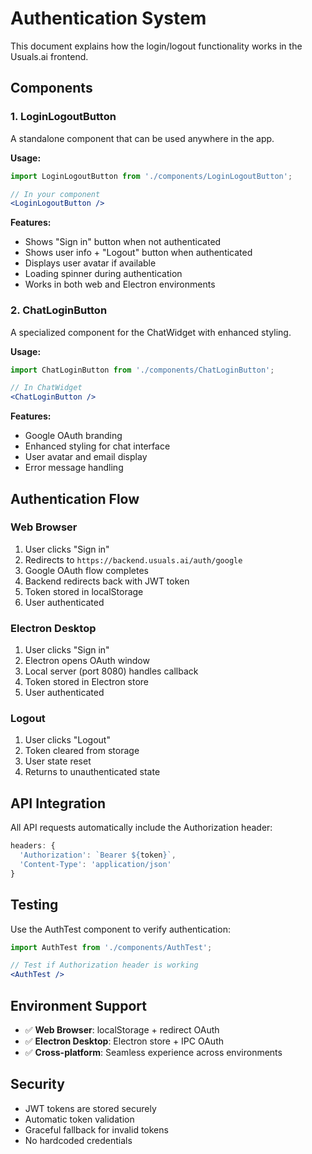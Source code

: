 # Authentication System

This document explains how the login/logout functionality works in the Usuals.ai frontend.

## Components

### 1. LoginLogoutButton
A standalone component that can be used anywhere in the app.

**Usage:**
```jsx
import LoginLogoutButton from './components/LoginLogoutButton';

// In your component
<LoginLogoutButton />
```

**Features:**
- Shows "Sign in" button when not authenticated
- Shows user info + "Logout" button when authenticated
- Displays user avatar if available
- Loading spinner during authentication
- Works in both web and Electron environments

### 2. ChatLoginButton
A specialized component for the ChatWidget with enhanced styling.

**Usage:**
```jsx
import ChatLoginButton from './components/ChatLoginButton';

// In ChatWidget
<ChatLoginButton />
```

**Features:**
- Google OAuth branding
- Enhanced styling for chat interface
- User avatar and email display
- Error message handling

## Authentication Flow

### Web Browser
1. User clicks "Sign in"
2. Redirects to `https://backend.usuals.ai/auth/google`
3. Google OAuth flow completes
4. Backend redirects back with JWT token
5. Token stored in localStorage
6. User authenticated

### Electron Desktop
1. User clicks "Sign in"
2. Electron opens OAuth window
3. Local server (port 8080) handles callback
4. Token stored in Electron store
5. User authenticated

### Logout
1. User clicks "Logout"
2. Token cleared from storage
3. User state reset
4. Returns to unauthenticated state

## API Integration

All API requests automatically include the Authorization header:
```javascript
headers: {
  'Authorization': `Bearer ${token}`,
  'Content-Type': 'application/json'
}
```

## Testing

Use the AuthTest component to verify authentication:
```jsx
import AuthTest from './components/AuthTest';

// Test if Authorization header is working
<AuthTest />
```

## Environment Support

- ✅ **Web Browser**: localStorage + redirect OAuth
- ✅ **Electron Desktop**: Electron store + IPC OAuth
- ✅ **Cross-platform**: Seamless experience across environments

## Security

- JWT tokens are stored securely
- Automatic token validation
- Graceful fallback for invalid tokens
- No hardcoded credentials 